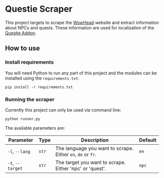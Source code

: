 # Questie Scraper

This project targets to scrape the [WowHead](https://classic.wowhead.com) website and extract information about NPCs and quests. These information are used for localization of the [Questie Addon](https://github.com/AeroScripts/QuestieDev/).

## How to use

### Install requirements

You will need Python to run any part of this project and the modules can be installed using the `requirements.txt`:

`pip install -r requirements.txt`

### Running the scraper

Currently this project can only be used via command line:

`python runner.py`

The available parameters are:

| Parameter        | Type  | Description                                                 | Default |
|------------------|-------|-------------------------------------------------------------|---------|
| `-l`, `--lang`   | `str` | The language you want to scrape. Either `en`, `de` or `fr`. | `en`    |
| `-t`, `--target` | `str` | The target you want to scrape. Either 'npc' or 'quest'.     | `npc`   |